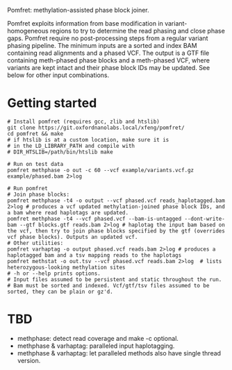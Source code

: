 Pomfret: methylation-assisted phase block joiner. 

Pomfret exploits information from base modification in variant-homogeneous regions
to try to determine the read phasing and close phase gaps. 
Pomfret require no post-processing steps from a regular 
variant phasing pipeline. The minimum inputs are a sorted and index 
BAM containing read alignments and a phased VCF. The output is 
a GTF file containing meth-phased phase blocks 
and a meth-phased VCF, where variants are kept intact and their 
phase block IDs may be updated. 
See below for other input combinations. 

# Getting started

```
# Install pomfret (requires gcc, zlib and htslib)
git clone https://git.oxfordnanolabs.local/xfeng/pomfret/
cd pomfret && make
# if htslib is at a custom location, make sure it is 
# in the LD_LIBRARY_PATH and compile with 
# DIR_HTSLIB=/path/bin/htslib make

# Run on test data
pomfret methphase -o out -c 60 --vcf example/variants.vcf.gz example/phased.bam 2>log

# Run pomfret
# Join phase blocks:
pomfret methphase -t4 -o output --vcf phased.vcf reads_haplotagged.bam 2>log # produces a vcf updated methylation-joined phase block IDs, and a bam where read haplotags are updated.
pomfret methphase -t4 --vcf phased.vcf --bam-is-untagged --dont-write-bam --gtf blocks.gtf reads.bam 2>log # haplotag the input bam based on the vcf, then try to join phase blocks specified by the gtf (overrides vcf phase blocks). Outputs an updated vcf.
# Other utilities:
pomfret varhaptag -o output phased.vcf reads.bam 2>log # produces a haplotagged bam and a tsv mapping reads to the haplotags
pomfret methstat -o out.tsv --vcf phased.vcf reads.bam 2>log  # lists heterozygous-looking methylation sites
# -h or --help prints options.
# Input files assumed to be persistent and static throughout the run. 
# Bam must be sorted and indexed. Vcf/gtf/tsv files assumed to be sorted, they can be plain or gz'd.
```

# TBD

- methphase: detect read coverage and make -c optional.
- methphase & varhaptag: paralleled input haplotagging.
- methphase & varhaptag: let paralleled methods also have single thread version.
